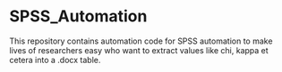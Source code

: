 # SPSS_Automation
This repository contains automation code for SPSS automation to make lives of researchers easy who want to extract values like chi, kappa et cetera into a .docx table.
